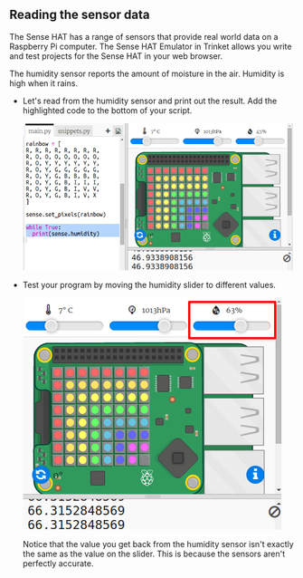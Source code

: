## Reading the sensor data

The Sense HAT has a range of sensors that provide real world data on a Raspberry Pi computer. The Sense HAT Emulator in Trinket allows you write and test projects for the Sense HAT in your web browser.

The humidity sensor reports the amount of moisture in the air. Humidity is high when it rains.

+ Let's read from the humidity sensor and print out the result. Add the highlighted code to the bottom of your script.
    
    ![captură de ecran](images/rainbow-humid.png)

+ Test your program by moving the humidity slider to different values.
    
    ![captură de ecran](images/rainbow-slider.png)
    
    Notice that the value you get back from the humidity sensor isn't exactly the same as the value on the slider. This is because the sensors aren't perfectly accurate.